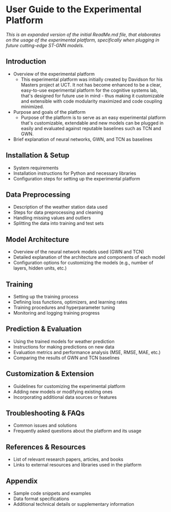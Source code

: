 # User Guide to the Experimental Platform

*This is an expanded version of the initial ReadMe.md file, that elaborates on the usage of the experimental platform, specifically when plugging in future cutting-edge ST-GNN models.*

## Introduction

* Overview of the experimental platform
  * This experimental platform was initially created by Davidson for his Masters project at UCT. It not has become enhanced to be a clear, easy-to-use experimental platform for the cognitive systems lab, that's designed for future use in mind - thus making it customizable and extensible with code modularity maximized and code coupling minimized.
* Purpose and goals of the platform
  * Purpose of the platform is to serve as an easy experimental platform that's customizable, extendable and new models can be plugged in easily and evaluated against reputable baselines such as TCN and GWN.
* Brief explanation of neural networks, GWN, and TCN as baselines

## Installation & Setup

* System requirements
* Installation instructions for Python and necessary libraries
* Configuration steps for setting up the experimental platform

## Data Preprocessing

* Description of the weather station data used
* Steps for data preprocessing and cleaning
* Handling missing values and outliers
* Splitting the data into training and test sets

## Model Architecture

* Overview of the neural network models used (GWN and TCN)
* Detailed explanation of the architecture and components of each model
* Configuration options for customizing the models (e.g., number of layers, hidden units, etc.)

## Training

* Setting up the training process
* Defining loss functions, optimizers, and learning rates
* Training procedures and hyperparameter tuning
* Monitoring and logging training progress

## Prediction & Evaluation

* Using the trained models for weather prediction
* Instructions for making predictions on new data
* Evaluation metrics and performance analysis (MSE, RMSE, MAE, etc.)
* Comparing the results of GWN and TCN baselines

## Customization & Extension

* Guidelines for customizing the experimental platform
* Adding new models or modifying existing ones
* Incorporating additional data sources or features

## Troubleshooting & FAQs

* Common issues and solutions
* Frequently asked questions about the platform and its usage

## References & Resources

* List of relevant research papers, articles, and books
* Links to external resources and libraries used in the platform

## Appendix

* Sample code snippets and examples
* Data format specifications
* Additional technical details or supplementary information
